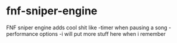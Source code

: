 # fnf-sniper-engine
FNF sniper engine adds cool shit like
-timer when pausing a song
-performance options
-i will put more stuff here when i remember
